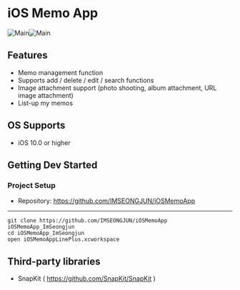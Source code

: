 # iOS Memo App

![Main](https://raw.githubusercontent.com/IMSEONGJUN/iOSMemoApp/master/images/00.png)![Main](https://raw.githubusercontent.com/IMSEONGJUN/iOSMemoApp/master/images/01.jpg)

## Features

- Memo management function
- Supports add / delete / edit / search functions
- Image attachment support (photo shooting, album attachment, URL image attachment)
- List-up my memos

## OS Supports

- iOS 10.0 or higher

## Getting Dev Started

### Project Setup

- Repository: https://github.com/IMSEONGJUN/iOSMemoApp
---
```
git clone https://github.com/IMSEONGJUN/iOSMemoApp iOSMemoApp_ImSeongjun
cd iOSMemoApp_ImSeongjun
open iOSMemoAppLinePlus.xcworkspace
```

## Third-party libraries

- SnapKit ( https://github.com/SnapKit/SnapKit )
